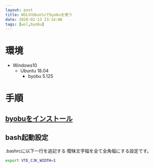```yaml
---
layout: post
title: WSLのUbuntuでbyobuを使う
date: 2020-02-13 23:14:06
tags: [wsl,byobu]
---
```


# 環境

- Windows10
  - Ubuntu 18.04
    - byobu 5.125

# 手順

## [byobuをインストール](https://sakkuntyo.github.io/2020/02/05/byobu/)

## bash起動設定

.bashrcに以下一行を追記する
曖昧文字幅を全て全角幅にする設定です。

```bash
export VTE_CJK_WIDTH=1
```

